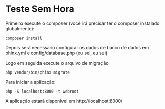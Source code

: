 Teste Sem Hora
===================

Primeiro execute o composer (você irá precisar ter o composer instalado globalmente):

    composer install

Depois será necessario configurar os dados de banco de dados em phinx.yml e config/database.php (eu sei, eu sei)  

Logo em seguida execute o arquivo de migração

    php vendor/bin/phinx migrate

Para iniciar a aplicação:

    php -S localhost:8000 -t webroot

A aplicação estará disponível em http://localhost:8000/ 